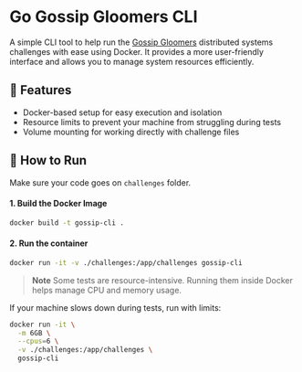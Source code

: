 # Go Gossip Gloomers CLI

A simple CLI tool to help run the [Gossip Gloomers](https://fly.io/dist-sys/) distributed systems challenges with ease using Docker. It provides a more user-friendly interface and allows you to manage system resources efficiently.

## 🚀 Features

- Docker-based setup for easy execution and isolation
- Resource limits to prevent your machine from struggling during tests
- Volume mounting for working directly with challenge files

## 🐳 How to Run

Make sure your code goes on `challenges` folder.

#### 1. Build the Docker Image 

```sh
docker build -t gossip-cli .
```
#### 2. Run the container
```sh
docker run -it -v ./challenges:/app/challenges gossip-cli
```
> **Note**
Some tests are resource-intensive. Running them inside Docker helps manage CPU and memory usage.

If your machine slows down during tests, run with limits:
```sh
docker run -it \
  -m 6GB \
  --cpus=6 \
  -v ./challenges:/app/challenges \
  gossip-cli
```